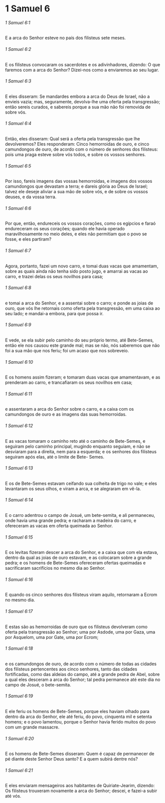 # 1 Samuel 6

###### 1 Samuel 6:1

E a arca do Senhor esteve no país dos filisteus sete meses.

###### 1 Samuel 6:2

E os filisteus convocaram os sacerdotes e os adivinhadores, dizendo: O que faremos com a arca do Senhor? Dizei-nos como a enviaremos ao seu lugar.

###### 1 Samuel 6:3

E eles disseram: Se mandardes embora a arca do Deus de Israel, não a envieis vazia; mas, seguramente, devolva-lhe uma oferta pela transgressão; então sereis curados, e sabereis porque a sua mão não foi removida de sobre vós.

###### 1 Samuel 6:4

Então, eles disseram: Qual será a oferta pela transgressão que lhe devolveremos? Eles responderam: Cinco hemorroidas de ouro, e cinco camundongos de ouro, de acordo com o número de senhores dos filisteus: pois uma praga esteve sobre vós todos, e sobre os vossos senhores.

###### 1 Samuel 6:5

Por isso, fareis imagens das vossas hemorroidas, e imagens dos vossos camundongos que devastam a terra; e dareis glória ao Deus de Israel; talvez ele deseje aliviar a sua mão de sobre vós, e de sobre os vossos deuses, e da vossa terra.

###### 1 Samuel 6:6

Por que, então, endureceis os vossos corações, como os egípcios e faraó endureceram os seus corações; quando ele havia operado maravilhosamente no meio deles, e eles não permitiam que o povo se fosse, e eles partiram?

###### 1 Samuel 6:7

Agora, portanto, fazei um novo carro, e tomai duas vacas que amamentam, sobre as quais ainda não tenha sido posto jugo, e amarrai as vacas ao carro, e trazei delas os seus novilhos para casa;

###### 1 Samuel 6:8

e tomai a arca do Senhor, e a assentai sobre o carro; e ponde as joias de ouro, que vós lhe retornais como oferta pela transgressão, em uma caixa ao seu lado; e mandai-a embora, para que possa ir.

###### 1 Samuel 6:9

E vede, se ela subir pelo caminho do seu próprio termo, até Bete-Semes, então ele nos causou este grande mal; mas se não, nós saberemos que não foi a sua mão que nos feriu; foi um acaso que nos sobreveio.

###### 1 Samuel 6:10

E os homens assim fizeram; e tomaram duas vacas que amamentavam, e as prenderam ao carro, e trancafiaram os seus novilhos em casa;

###### 1 Samuel 6:11

e assentaram a arca do Senhor sobre o carro, e a caixa com os camundongos de ouro e as imagens das suas hemorroidas.

###### 1 Samuel 6:12

E as vacas tomaram o caminho reto até o caminho de Bete-Semes, e seguiram pelo caminho principal, mugindo enquanto seguiam, e não se desviaram para a direita, nem para a esquerda; e os senhores dos filisteus seguiram após elas, até o limite de Bete- Semes.

###### 1 Samuel 6:13

E os de Bete-Semes estavam ceifando sua colheita de trigo no vale; e eles levantaram os seus olhos, e viram a arca, e se alegraram em vê-la.

###### 1 Samuel 6:14

E o carro adentrou o campo de Josué, um bete-semita, e ali permaneceu, onde havia uma grande pedra; e racharam a madeira do carro, e ofereceram as vacas em oferta queimada ao Senhor.

###### 1 Samuel 6:15

E os levitas fizeram descer a arca do Senhor, e a caixa que com ela estava, dentro da qual as joias de ouro estavam, e as colocaram sobre a grande pedra; e os homens de Bete-Semes ofereceram ofertas queimadas e sacrificaram sacrifícios no mesmo dia ao Senhor.

###### 1 Samuel 6:16

E quando os cinco senhores dos filisteus viram aquilo, retornaram a Ecrom no mesmo dia.

###### 1 Samuel 6:17

E estas são as hemorroidas de ouro que os filisteus devolveram como oferta pela transgressão ao Senhor; uma por Asdode, uma por Gaza, uma por Asquelom, uma por Gate, uma por Ecrom;

###### 1 Samuel 6:18

e os camundongos de ouro, de acordo com o número de todas as cidades dos filisteus pertencentes aos cinco senhores, tanto das cidades fortificadas, como das aldeias do campo, até a grande pedra de Abel, sobre a qual eles desceram a arca do Senhor; tal pedra permanece até este dia no campo de Josué, o bete-semita.

###### 1 Samuel 6:19

E ele feriu os homens de Bete-Semes, porque eles haviam olhado para dentro da arca do Senhor, ele até feriu, do povo, cinquenta mil e setenta homens; e o povo lamentou, porque o Senhor havia ferido muitos do povo com um grande massacre.

###### 1 Samuel 6:20

E os homens de Bete-Semes disseram: Quem é capaz de permanecer de pé diante deste Senhor Deus santo? E a quem subirá dentre nós?

###### 1 Samuel 6:21

E eles enviaram mensageiros aos habitantes de Quiriate-Jearim, dizendo: Os filisteus trouxeram novamente a arca do Senhor; descei, e fazei-a subir até vós.

